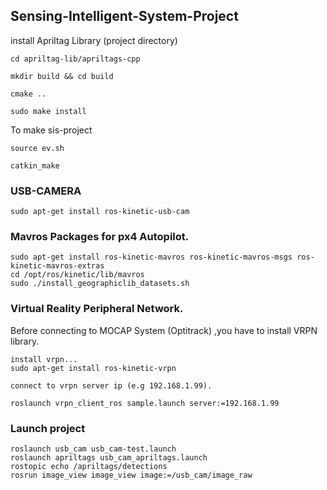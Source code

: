 ## Sensing-Intelligent-System-Project 

install Apriltag Library (project directory)
```
cd apriltag-lib/apriltags-cpp

mkdir build && cd build

cmake ..

sudo make install 

```


To make sis-project
```
source ev.sh

catkin_make

```
### USB-CAMERA

`sudo apt-get install ros-kinetic-usb-cam`

### Mavros Packages for px4 Autopilot.
```
sudo apt-get install ros-kinetic-mavros ros-kinetic-mavros-msgs ros-kinetic-mavros-extras
cd /opt/ros/kinetic/lib/mavros
sudo ./install_geographiclib_datasets.sh 
```

### Virtual Reality Peripheral Network. 
Before connecting to MOCAP System (Optitrack) ,you have to install VRPN library. 
```
install vrpn...
sudo apt-get install ros-kinetic-vrpn

connect to vrpn server ip (e.g 192.168.1.99).

roslaunch vrpn_client_ros sample.launch server:=192.168.1.99 

```
### Launch project
```
roslaunch usb_cam usb_cam-test.launch
roslaunch apriltags usb_cam_apriltags.launch 
rostopic echo /apriltags/detections
rosrun image_view image_view image:=/usb_cam/image_raw
```



